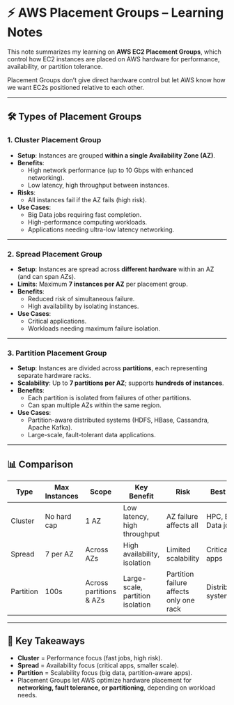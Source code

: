 # ⚡ AWS Placement Groups – Learning Notes

This note summarizes my learning on **AWS EC2 Placement Groups**, which control how EC2 instances are placed on AWS hardware for performance, availability, or partition tolerance.  

Placement Groups don’t give direct hardware control but let AWS know how we want EC2s positioned relative to each other.  

---

## 🛠 Types of Placement Groups

### 1. **Cluster Placement Group**
- **Setup**: Instances are grouped **within a single Availability Zone (AZ)**.  
- **Benefits**:  
  - High network performance (up to 10 Gbps with enhanced networking).  
  - Low latency, high throughput between instances.  
- **Risks**:  
  - All instances fail if the AZ fails (high risk).  
- **Use Cases**:  
  - Big Data jobs requiring fast completion.  
  - High-performance computing workloads.  
  - Applications needing ultra-low latency networking.  

---

### 2. **Spread Placement Group**
- **Setup**: Instances are spread across **different hardware** within an AZ (and can span AZs).  
- **Limits**: Maximum **7 instances per AZ** per placement group.  
- **Benefits**:  
  - Reduced risk of simultaneous failure.  
  - High availability by isolating instances.  
- **Use Cases**:  
  - Critical applications.  
  - Workloads needing maximum failure isolation.  

---

### 3. **Partition Placement Group**
- **Setup**: Instances are divided across **partitions**, each representing separate hardware racks.  
- **Scalability**: Up to **7 partitions per AZ**; supports **hundreds of instances**.  
- **Benefits**:  
  - Each partition is isolated from failures of other partitions.  
  - Can span multiple AZs within the same region.  
- **Use Cases**:  
  - Partition-aware distributed systems (HDFS, HBase, Cassandra, Apache Kafka).  
  - Large-scale, fault-tolerant data applications.  

---

## 📊 Comparison

| Type       | Max Instances | Scope            | Key Benefit              | Risk                           | Best For |
|------------|--------------|------------------|--------------------------|--------------------------------|----------|
| Cluster    | No hard cap  | 1 AZ             | Low latency, high throughput | AZ failure affects all         | HPC, Big Data jobs |
| Spread     | 7 per AZ     | Across AZs       | High availability, isolation | Limited scalability            | Critical apps |
| Partition  | 100s         | Across partitions & AZs | Large-scale, partition isolation | Partition failure affects only one rack | Distributed systems |

---

## 🎯 Key Takeaways
- **Cluster** = Performance focus (fast jobs, high risk).  
- **Spread** = Availability focus (critical apps, smaller scale).  
- **Partition** = Scalability focus (big data, partition-aware apps).  
- Placement Groups let AWS optimize hardware placement for **networking, fault tolerance, or partitioning**, depending on workload needs.  
